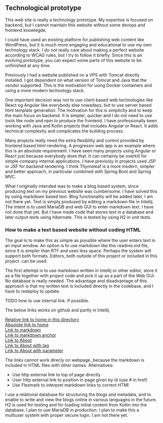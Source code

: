 ## Technological prototype

This web site is really a technology prototype.  My expertise is focused on backend,
but I cannot maintain this website without some devops and frontend knowlegde. 

I could have used an existing platform for publishing web content like WordPress,
but it is much more engaging and educational to use my own technology stack.
I do not really care about making a perfect website according to WCAG rules,
but I try to follow it briefly. Since this is an evolving prototype, 
you can expect some parts of this website to be unfinished at any time.

Previously I had a website published on a VPS with Tomcat directly installed.
I got dependent on what version of Tomcat and Java that the vendor supported.
This is the motivation for using Docker containers and using a more modern
technology stack. 

One important decision was not to use client based web technologies like React og Angular 
like everybody else nowadays, but to use server based html template generation.
The motivation for this is simplicity and to keep the main focus on backend.
It is simpler, quicker and I do not need to use tools like node and npm to produce the frontend.
I have professionally been working with Java and Kotlin projects that includes Angular or React.
It adds technical complexity and complicates the building process.  

Many projects really need the extra flexibility and control provided by frontend based html rendering.
A progressiv web app is an example where this is an absolute requirement. I have seen many projects using Angular or React just because everybody does that.
It can certainly be overkill for simple company internal applications.
I have previosly in projects used JSP or JSF for backend rendering.
I think Thymeleaf is a more modern, simpler and better approach, in particular combined with
Spring Boot and Spring MVC.

What I originally intended was to make a blog based system, since producing text on my
previous website was cumbersome. I have solved this by using markdown based text.
Blog functionality will be added later, I am not there yet. 
Text is simply prodused by editing a markdown file in Intellij.
The intent is to used MariaDB and web GUI to enter markdown text.
I have not done that yet. But I have made code that
stores text in a database and later output texts using hibernate.
This is tested by using H2 in unit tests.

### How to make a text based website without coding HTML

The goal is to make this as simple as possible where the user enters text in an input
window.  An option is to use markdown like this readme.md file, since
it is simpler than RTF and uses less space. Perhaps the system will support both
formats. Editors, both outside of this project or included in this project.  can be used.

The first attempt is to use markdown written in Intellij or other editor, store it as a file
together with project code and pick it up as a part of the Web GUI. No database is really needed.
The advantage and disadvantage of this approach is that my written text is included directly in the codebase,
and I have to redeploy to update. 

TODO how to use internal link. If possible.

The below links works on github and partly in Intellij

[Relative link to home in this directory](markdown.md)  
[Absolute link to home](/eDrops/src/main/resources/static/markdown/home_en.md)  
[Link to markdown](markdown.md)  
[Link to markdown anchor](markdown.md#Alternatives-to-markdown)    
[Link to About](about)  
[Link to About with tag](about#Home-sweet-home)  
[Link to About with parameter](about?tag=Home-sweet-home)  

The links cannot work direcly on webpage, because the markdown is included in HTML files with other names.
Alternatives: 
- Use http external link to top of page directly
- User http external link to position in page given by id (use # in href)
- Use Flexmark to interpret markdown links to correct HTMl



I use a relational database for structuring the blogs and metadata, and to enable to 
write and view the blogs online in various languages in the future. 
H2 is used for testing and for loading initial content from Kotlin into the database. 
I plan to use MariaDB in production. I plan to make this a multiuser system with proper secure login. 
I am not there yet.




